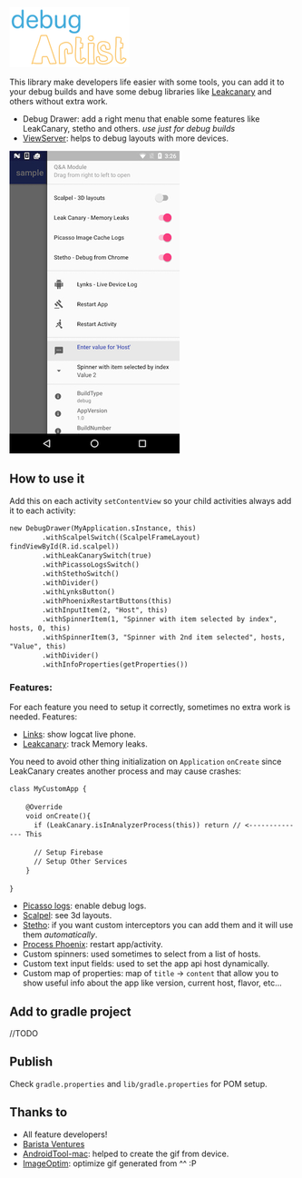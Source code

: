 ![](img/logo.png)

This library make developers life easier with some tools, you can add it to your debug builds and have some debug
libraries like [Leakcanary](https://github.com/square/leakcanary) and others without extra work.

- Debug Drawer: add a right menu that enable some features like LeakCanary, stetho and others. *use just for debug builds*
- [ViewServer](https://github.com/romainguy/ViewServer): helps to debug layouts with more devices.

![](img/debug_drawer.jpg)

## How to use it

Add this on each activity `setContentView` so your child activities always add it to each activity:

```
new DebugDrawer(MyApplication.sInstance, this)
        .withScalpelSwitch((ScalpelFrameLayout) findViewById(R.id.scalpel))
        .withLeakCanarySwitch(true)
        .withPicassoLogsSwitch()
        .withStethoSwitch()
        .withDivider()
        .withLynksButton()
        .withPhoenixRestartButtons(this)
        .withInputItem(2, "Host", this)
        .withSpinnerItem(1, "Spinner with item selected by index", hosts, 0, this)
        .withSpinnerItem(3, "Spinner with 2nd item selected", hosts, "Value", this)
        .withDivider()
        .withInfoProperties(getProperties())
```

### Features:

For each feature you need to setup it correctly, sometimes no extra work is needed.
Features:
- [Links](https://github.com/pedrovgs/Lynx): show logcat live phone.
- [Leakcanary](https://github.com/square/leakcanary): track Memory leaks.

You need to avoid other thing initialization on `Application` `onCreate` since LeakCanary creates another process and
may cause crashes:

```
class MyCustomApp {

    @Override
    void onCreate(){
      if (LeakCanary.isInAnalyzerProcess(this)) return // <-------------- This

      // Setup Firebase
      // Setup Other Services
    }

}

```

- [Picasso logs](https://github.com/square/picasso): enable debug logs.
- [Scalpel](https://github.com/JakeWharton/scalpel): see 3d layouts.
- [Stetho](https://github.com/facebook/stetho): if you want custom interceptors you can add them and it will use them _automatically_.
- [Process Phoenix](https://github.com/JakeWharton/ProcessPhoenix): restart app/activity.
- Custom spinners: used sometimes to select from a list of hosts.
- Custom text input fields: used to set the app api host dynamically.
- Custom map of properties: map of `title` -> `content` that allow you to show  useful info about the app like version, current host, flavor, etc...

## Add to gradle project
//TODO

## Publish

Check `gradle.properties` and `lib/gradle.properties` for POM setup.

## Thanks to
- All feature developers!
- [Barista Ventures](http://barista-v.com/)
- [AndroidTool-mac](https://github.com/mortenjust/androidtool-mac): helped to create the gif from device.
- [ImageOptim](https://github.com/ImageOptim/ImageOptim): optimize gif generated from ^^ :P
